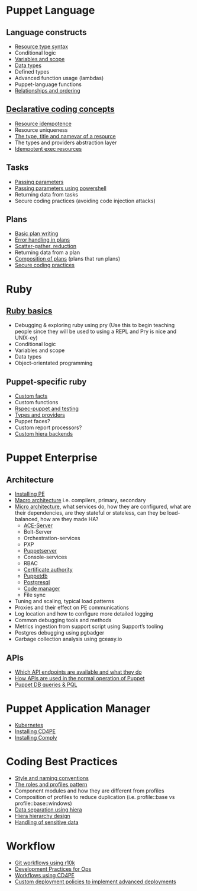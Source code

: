 # Puppet Language

## Language constructs

- [Resource type syntax](puppet/resource-type-syntax.md)
- Conditional logic
- [Variables and scope](puppet/variables-and-scope.md)
- [Data types](puppet/data-types.md)
- Defined types
- Advanced function usage (lambdas)
- Puppet-language functions
- [Relationships and ordering](puppet/relationships-and-ordering.md)

## [Declarative coding concepts](declarative/)

- [Resource idempotence](declarative/idempotence/)
- Resource uniqueness
- [The type, title and namevar of a resource](declarative/type-title-namevar.md)
- The types and providers abstraction layer
- [Idempotent exec resources](declarative/idempotence/exec-resources.md)

## Tasks

- [Passing parameters](tasks/passing-parameters.md)
- [Passing parameters using powershell](tasks/passing-parameters-powershell.md)
- Returning data from tasks
- Secure coding practices (avoiding code injection attacks)

## Plans

- [Basic plan writing](plans/basic-plan-writing.md)
- [Error handling in plans](plans/error-handling-in-plans.md)
- [Scatter-gather, reduction](plans/scatter-gather-reduction.md)
- Returning data from a plan
- [Composition of plans](plans/composition-of-plans.md) (plans that run plans)
- [Secure coding practices](plans/secure-code-practices.md)

# Ruby

## [Ruby basics](ruby/README.md)

- Debugging & exploring ruby using pry (Use this to begin teaching people since they will be used to using a REPL and Pry is nice and UNIX-ey)
- Conditional logic
- Variables and scope
- Data types
- Object-orientated programming

## Puppet-specific ruby

- [Custom facts](puppet-ruby/custom-facts.md)
- Custom functions
- [Rspec-puppet and testing](puppet-ruby/rspec-puppet-testing.md)
- [Types and providers](puppet/types-and-providers.md)
- Puppet faces?
- Custom report processors?
- [Custom hiera backends](puppet-ruby/custom-hiera-backends.md)

# Puppet Enterprise

## Architecture

- [Installing PE](puppet-enterprise/installing-pe.md)
- [Macro architecture](puppet-enterprise/macro-architecture.md) i.e. compilers, primary, secondary
- [Micro architecture](puppet-enterprise/micro-architecture/), what services do, how they are configured, what are their dependencies, are they stateful or stateless, can they be load-balanced, how are they made HA?
   - [ACE-Server](puppet-enterprise/micro-architecture/ace-server.md)
   - Bolt-Server
   - Orchestration-services
   - PXP
   - [Puppetserver](puppet-enterprise/micro-architecture/puppet-server.md)
   - Console-services
   - RBAC
   - [Certificate authority](puppet-enterprise/micro-architecture/certificate-authority.md)
   - [Puppetdb](puppet-enterprise/micro-architecture/puppet-db.md)
   - [Postgresql](puppet-enterprise/micro-architecture/postgresql.md)
   - [Code manager](puppet-enterprise/micro-architecture/code-manager.md)
   - File sync
- Tuning and scaling, typical load patterns
- Proxies and their effect on PE communications
- Log location and how to configure more detailed logging
- Common debugging tools and methods
- Metrics ingestion from support script using Support’s tooling
- Postgres debugging using pgbadger
- Garbage collection analysis using gceasy.io

## APIs

- [Which API endpoints are available and what they do](apis/)
- [How APIs are used in the normal operation of Puppet](apis/how.md)
- [Puppet DB queries & PQL](apis/puppet-db-queries-pql.md)

# Puppet Application Manager

- [Kubernetes](pam/kubernetes.md)
- [Installing CD4PE](pam/install-cd4pe.md)
- [Installing Comply](pam/install-comply.md)

# Coding Best Practices

- [Style and naming conventions](coding-best-practice/style-and-naming-conventions.md)
- [The roles and profiles pattern](coding-best-practice/roles-and-profiles.md)
- Component modules and how they are different from profiles
- Composition of profiles to reduce duplication (i.e. profile::base vs profile::base::windows)
- [Data separation using hiera](coding-best-practice/data-separation-using-hiera.md)
- [Hiera hierarchy design](coding-best-practice/hiera-hierarchy-design.md)
- [Handling of sensitive data](coding-best-practice/handling-sensitive-data.md)

# Workflow

- [Git workflows using r10k](workflow/git-workflow-r10k.md)
- [Development Practices for Ops](workflow/dev-practices-for-ops.md)
- [Workflows using CD4PE](workflow/workflows-using-cd4pe.md)
- [Custom deployment policies to implement advanced deployments](workflow/custom-deployment-policies.md)
